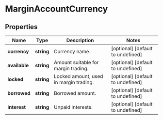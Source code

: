 # MarginAccountCurrency

## Properties

Name | Type | Description | Notes
------------ | ------------- | ------------- | -------------
**currency** | **string** | Currency name. | [optional] [default to undefined]
**available** | **string** | Amount suitable for margin trading. | [optional] [default to undefined]
**locked** | **string** | Locked amount, used in margin trading. | [optional] [default to undefined]
**borrowed** | **string** | Borrowed amount. | [optional] [default to undefined]
**interest** | **string** | Unpaid interests. | [optional] [default to undefined]

